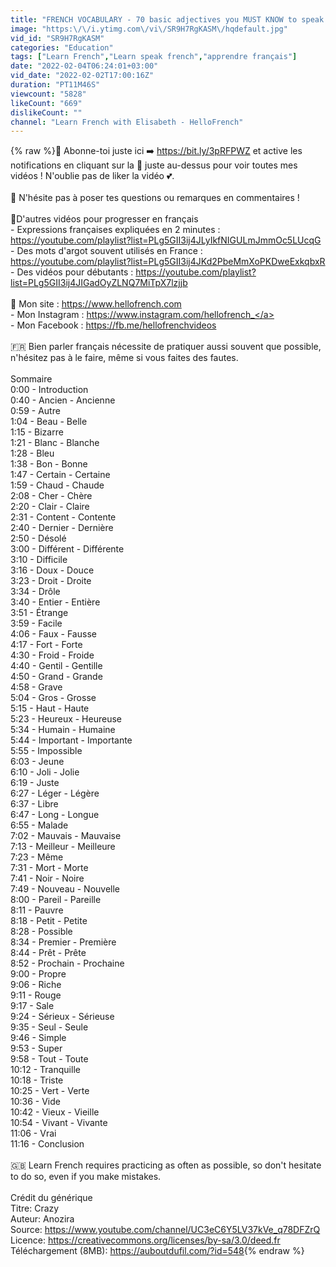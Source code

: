 ```yaml
---
title: "FRENCH VOCABULARY - 70 basic adjectives you MUST KNOW to speak french !"
image: "https:\/\/i.ytimg.com\/vi\/SR9H7RgKASM\/hqdefault.jpg"
vid_id: "SR9H7RgKASM"
categories: "Education"
tags: ["Learn French","Learn speak french","apprendre français"]
date: "2022-02-04T06:24:01+03:00"
vid_date: "2022-02-02T17:00:16Z"
duration: "PT11M46S"
viewcount: "5828"
likeCount: "669"
dislikeCount: ""
channel: "Learn French with Elisabeth - HelloFrench"
---
```

{% raw %}💫 Abonne-toi juste ici ➡️ <a rel="nofollow" target="blank" href="https://bit.ly/3pRFPWZ">https://bit.ly/3pRFPWZ</a> et active les notifications en cliquant sur la 🔔 juste au-dessus pour voir toutes mes vidéos ! N'oublie pas de liker la vidéo 💕.<br /><br />📘 N'hésite pas à poser tes questions ou remarques en commentaires ! <br /><br />🎥D'autres vidéos pour progresser en français <br />- Expressions françaises expliquées en 2 minutes : <a rel="nofollow" target="blank" href="https://youtube.com/playlist?list=PLg5GII3ij4JLyIkfNIGULmJmmOc5LUcqG">https://youtube.com/playlist?list=PLg5GII3ij4JLyIkfNIGULmJmmOc5LUcqG</a><br />- Des mots d'argot souvent utilisés en France : <a rel="nofollow" target="blank" href="https://youtube.com/playlist?list=PLg5GII3ij4JKd2PbeMmXoPKDweExkqbxR">https://youtube.com/playlist?list=PLg5GII3ij4JKd2PbeMmXoPKDweExkqbxR</a><br />- Des vidéos pour débutants : <a rel="nofollow" target="blank" href="https://youtube.com/playlist?list=PLg5GII3ij4JIGadOyZLNQ7MiTpX7lzjjb">https://youtube.com/playlist?list=PLg5GII3ij4JIGadOyZLNQ7MiTpX7lzjjb</a><br /><br />🔗 Mon site : <a rel="nofollow" target="blank" href="https://www.hellofrench.com">https://www.hellofrench.com</a><br />- Mon Instagram : <a rel="nofollow" target="blank" href="https://www.instagram.com/hellofrench_">https://www.instagram.com/hellofrench_</a><br />- Mon Facebook : <a rel="nofollow" target="blank" href="https://fb.me/hellofrenchvideos">https://fb.me/hellofrenchvideos</a><br /><br />🇫🇷  Bien parler français nécessite de pratiquer aussi souvent que possible, n'hésitez pas à le faire, même si vous faites des fautes. <br /><br />Sommaire <br />0:00 - Introduction<br />0:40 - Ancien - Ancienne <br />0:59 - Autre<br />1:04 - Beau - Belle<br />1:15 - Bizarre<br />1:21 - Blanc - Blanche<br />1:28 - Bleu<br />1:38 - Bon - Bonne<br />1:47 - Certain - Certaine<br />1:59 - Chaud - Chaude<br />2:08 - Cher - Chère<br />2:20 - Clair - Claire<br />2:31 - Content - Contente<br />2:40 - Dernier - Dernière<br />2:50 - Désolé<br />3:00 - Différent - Différente<br />3:10 - Difficile<br />3:16 - Doux - Douce<br />3:23 - Droit - Droite<br />3:34 - Drôle<br />3:40 - Entier - Entière<br />3:51 - Étrange<br />3:59 - Facile<br />4:06 - Faux - Fausse<br />4:17 - Fort - Forte<br />4:30 - Froid - Froide<br />4:40 - Gentil - Gentille<br />4:50 - Grand - Grande<br />4:58 - Grave<br />5:04 - Gros - Grosse<br />5:15 - Haut - Haute<br />5:23 - Heureux - Heureuse<br />5:34 - Humain - Humaine<br />5:44 - Important - Importante<br />5:55 - Impossible<br />6:03 - Jeune<br />6:10 - Joli - Jolie<br />6:19 - Juste<br />6:27 - Léger - Légère<br />6:37 - Libre<br />6:47 - Long - Longue<br />6:55 - Malade<br />7:02 - Mauvais - Mauvaise<br />7:13 - Meilleur - Meilleure<br />7:23 - Même<br />7:31 - Mort - Morte<br />7:41 - Noir - Noire<br />7:49 - Nouveau - Nouvelle<br />8:00 - Pareil - Pareille <br />8:11 - Pauvre <br />8:18 - Petit - Petite<br />8:28 - Possible<br />8:34 - Premier - Première<br />8:44 - Prêt - Prête<br />8:52 - Prochain - Prochaine<br />9:00 - Propre<br />9:06 - Riche<br />9:11 - Rouge<br />9:17 - Sale<br />9:24 - Sérieux - Sérieuse <br />9:35 - Seul - Seule<br />9:46 - Simple<br />9:53 - Super<br />9:58 - Tout - Toute<br />10:12 - Tranquille<br />10:18 - Triste<br />10:25 - Vert - Verte<br />10:36 - Vide<br />10:42 - Vieux - Vieille<br />10:54 - Vivant - Vivante<br />11:06 - Vrai<br />11:16 - Conclusion<br /><br />🇬🇧 Learn French requires practicing as often as possible, so don't hesitate to do so, even if you make mistakes.<br /><br />Crédit du générique <br />Titre:  Crazy<br />Auteur: Anozira<br />Source: <a rel="nofollow" target="blank" href="https://www.youtube.com/channel/UC3eC6Y5LV37kVe_q78DFZrQ">https://www.youtube.com/channel/UC3eC6Y5LV37kVe_q78DFZrQ</a><br />Licence: <a rel="nofollow" target="blank" href="https://creativecommons.org/licenses/by-sa/3.0/deed.fr">https://creativecommons.org/licenses/by-sa/3.0/deed.fr</a><br />Téléchargement (8MB): <a rel="nofollow" target="blank" href="https://auboutdufil.com/?id=548">https://auboutdufil.com/?id=548</a>{% endraw %}
